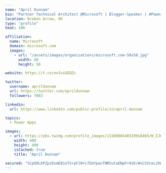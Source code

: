 ```yaml
---
name: "April Dunnam"
bio: "Partner Technical Architect @Microsoft | Blogger-Speaker | #PowerApps, #PowerAutomate, #Office365, #SharePoint | #WIT | #Karaoke Queen"
location: Broken Arrow, OK
type: "profile"
heat: 106

affiliation:
  name: Microsoft
  domain: microsoft.com
  images:
    - url: "/assets/images/organizations/microsoft.com-50x50.jpg"
      width: 50
      height: 50

website: https://t.co/enJuiGEQZc

twitter:
  username: aprildunnam
  url: https://twitter.com/aprildunnam
  followers: 7083

linkedin:
  url: https://www.linkedin.com/public-profile/in/april-dunnam

topics:
  - Power Apps

images:
  - url: https://pbs.twimg.com/profile_images/1326986540329918465/W_IJ6Ih2_400x400.jpg
    width: 400
    height: 400
    isCached: true
    title: "April Dunnam"

secured: "SCpQ0LbPZpzOsmE81oTSrpFJ0+LfEmYpouTNM2utaENpF+9iK/WsCSVceLzhWrsf7mY+8LqXUJoQEAXzzZcLLQHzqzcM320KX4lt6Deh72ajd+sTioyhVydETM9H50nXrqz86dEaPJQsohSK+pPBdky+/pBUdr1uT8nFxheGpXgtoxQm/0pCW0/809zFKrZsJSEhrmC99YSNhsFCR4lA4YxHnMvSDKJohoWxrb9UaQGfYAULiSJ7WLo8Ypuso8QAWlOz9R/ttW4yRUjfL9M9D8bOzuCKfqxrU0WvT2ztA+ooI77WgQqnl1Wr7De8GbWY4MXPsOpayRzKgogki1cBMld+6FwHLPHK6ho3TX3G61hb8fuoHWm8Q/Jz1xpIX+G0VBgRkXYMOpv1Jtxxl/el7VZvasoP8aUtyy3emTCfgNU=;zjvMcL7RH9QGKd+a7nv2DA=="
---
```


